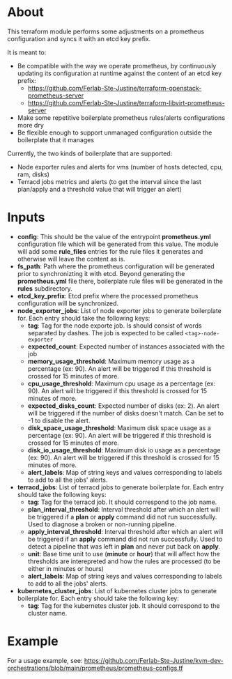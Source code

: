 # About

This terraform module performs some adjustments on a prometheus configuration and syncs it with an etcd key prefix.

It is meant to:
  - Be compatible with the way we operate prometheus, by continuously updating its configuration at runtime against the content of an etcd key prefix:
    - https://github.com/Ferlab-Ste-Justine/terraform-openstack-prometheus-server
    - https://github.com/Ferlab-Ste-Justine/terraform-libvirt-prometheus-server
  - Make some repetitive boilerplate prometheus rules/alerts configurations more dry
  - Be flexible enough to support unmanaged configuration outside the boilerplate that it manages

Currently, the two kinds of boilerplate that are supported:
- Node exporter rules and alerts for vms (number of hosts detected, cpu, ram, disks)
- Terracd jobs metrics and alerts (to get the interval since the last plan/apply and a threshold value that will trigger an alert)

# Inputs

- **config**: This should be the value of the entrypoint **prometheus.yml** configuration file which will be generated from this value. The module will add some **rule_files** entries for the rule files it generates and otherwise will leave the content as is.
- **fs_path**: Path where the prometheus configuration will be generated prior to synchronizting it with etcd. Beyond generating the **prometheus.yml** file there, boilerplate rule files will be generated in the **rules** subdirectory.
- **etcd_key_prefix**: Etcd prefix where the processed prometheus configuration will be synchronized.
- **node_exporter_jobs**: List of node exporter jobs to generate boilerplate for. Each entry should take the following keys:
  - **tag**: Tag for the node exporte job. Is should consist of words separated by dashes. The job is expected to be called `<tag>-node-exporter`
  - **expected_count**: Expected number of instances associated with the job
  - **memory_usage_threshold**: Maximum memory usage as a percentage (ex: 90). An alert will be triggered if this threshold is crossed for 15 minutes of more.
  - **cpu_usage_threshold**: Maximum cpu usage as a percentage (ex: 90). An alert will be triggered if this threshold is crossed for 15 minutes of more.
  - **expected_disks_count**: Expected number of disks (ex: 2). An alert will be triggered if the number of disks doesn't match. Can be set to -1 to disable the alert.
  - **disk_space_usage_threshold**: Maximum disk space usage as a percentage (ex: 90). An alert will be triggered if this threshold is crossed for 15 minutes of more.
  - **disk_io_usage_threshold**: Maximum disk io usage as a percentage (ex: 90). An alert will be triggered if this threshold is crossed for 15 minutes of more.
  - **alert_labels**: Map of string keys and values corresponding to labels to add to all the jobs' alerts.
- **terracd_jobs**: List of terracd jobs to generate boilerplate for. Each entry should take the following keys:
  - **tag**: Tag for the terracd job. It should correspond to the job name.
  - **plan_interval_threshold**: Interval threshold after which an alert will be triggered if a **plan** or **apply** command did not run successfully. Used to diagnose a broken or non-running pipeline.
  - **apply_interval_threshold**: Interval threshold after which an alert will be triggered if an **apply** command did not run successfully. Used to detect a pipeline that was left in **plan** and never put back on **apply**.
  - **unit**: Base time unit to use (**minute** or **hour**) that will affect how the thresholds are interepreted and how the rules are processed (to be either in minutes or hours)
  - **alert_labels**: Map of string keys and values corresponding to labels to add to all the jobs' alerts.
- **kubernetes_cluster_jobs**: List of kubernetes cluster jobs to generate boilerplate for. Each entry should take the following key:
  - **tag**: Tag for the kubernetes cluster job. It should correspond to the cluster name.

# Example

For a usage example, see: https://github.com/Ferlab-Ste-Justine/kvm-dev-orchestrations/blob/main/prometheus/prometheus-configs.tf